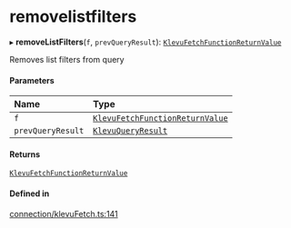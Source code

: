 # removelistfilters
      
▸ **removeListFilters**(`f`, `prevQueryResult`): [`KlevuFetchFunctionReturnValue`](klevufetchfunctionreturnvalue.md)

Removes list filters from query

#### Parameters

| Name | Type |
| :------ | :------ |
| `f` | [`KlevuFetchFunctionReturnValue`](klevufetchfunctionreturnvalue.md) |
| `prevQueryResult` | [`KlevuQueryResult`](klevuqueryresult.md) |

#### Returns

[`KlevuFetchFunctionReturnValue`](klevufetchfunctionreturnvalue.md)

#### Defined in

[connection/klevuFetch.ts:141](https://github.com/klevultd/frontend-sdk/blob/492d3760/packages/klevu-core/src/connection/klevuFetch.ts#L141)

